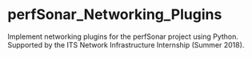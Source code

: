 # perfSonar_Networking_Plugins
Implement networking plugins for the perfSonar project using Python. Supported by the ITS Network Infrastructure Internship (Summer 2018).
